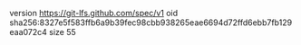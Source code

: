 version https://git-lfs.github.com/spec/v1
oid sha256:8327e5f583ffb6a9b39fec98cbb938265eae6694d72ffd6ebb7fb129eaa072c4
size 55
